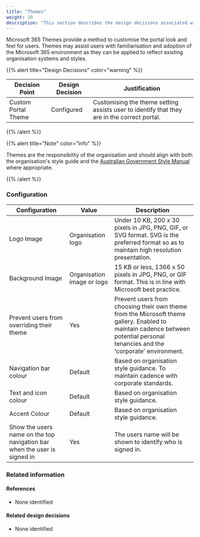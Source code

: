 ```yaml
---
title: "Themes"
weight: 30
description: "This section describes the design decisions associated with Microsoft 365 Themes for system(s) built using ASD's Blueprint for Secure Cloud."
---
```


Microsoft 365 Themes provide a method to customise the portal look and feel for users. Themes may assist users with familiarisation and adoption of the Microsoft 365 environment as they can be applied to reflect existing organisation systems and styles. 

{{% alert title="Design Decisions" color="warning" %}}

| Decision Point      | Design Decision | Justification                                                                               |
|---------------------|-----------------|---------------------------------------------------------------------------------------------|
| Custom Portal Theme | Configured      | Customising the theme setting assists user to identify that they are in the correct portal. |

{{% /alert %}}

{{% alert title="Note" color="info" %}}

Themes are the responsibility of the organisation and should align with both the organisation's style guide and the [Australian Government Style Manual](https://www.stylemanual.gov.au) where appropriate.

{{% /alert %}}

### Configuration

| Configuration                                                                            | Value                      | Description                                                                                                                                                                     |
|------------------------------------------------------------------------------------------|----------------------------|---------------------------------------------------------------------------------------------------------------------------------------------------------------------------------|
| Logo Image                                                                               | Organisation logo          | Under 10 KB, 200 x 30 pixels in JPG, PNG, GIF, or SVG format. SVG is the preferred format so as to maintain high resolution presentation.                                       |
| Background Image                                                                         | Organisation image or logo | 15 KB or less, 1366 x 50 pixels in JPG, PNG, or GIF format. This is in line with Microsoft best practice.                                                                       |
| Prevent users from overriding their theme                                                | Yes                        | Prevent users from choosing their own theme from the Microsoft theme gallery. Enabled to maintain cadence between potential personal tenancies and the 'corporate' environment. |
| Navigation bar colour                                                                    | Default                    | Based on organisation style guidance. To maintain cadence with corporate standards.                                                                                             |
| Text and icon colour                                                                     | Default                    | Based on organisation style guidance.                                                                                                                                           |
| Accent Colour                                                                            | Default                    | Based on organisation style guidance.                                                                                                                                           |
| Show the users name on the top navigation bar when the user is signed in                 | Yes                        | The users name will be shown to identify who is signed in.                                                                                                                      |

### Related information

#### References

* None identified

#### Related design decisions

* None identified
